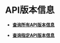 # API版本信息<a name="swr_02_0023"></a>

 

-   **[查询所有API版本信息](查询所有API版本信息.md)**  

-   **[查询指定API版本信息](查询指定API版本信息.md)**  


